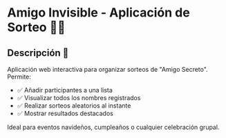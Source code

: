 # Amigo Invisible - Aplicación de Sorteo 🎅🎄

## Descripción 📝
Aplicación web interactiva para organizar sorteos de "Amigo Secreto". Permite:
- ✅ Añadir participantes a una lista
- ✅ Visualizar todos los nombres registrados
- ✅ Realizar sorteos aleatorios al instante
- ✅ Mostrar resultados destacados

Ideal para eventos navideños, cumpleaños o cualquier celebración grupal.
